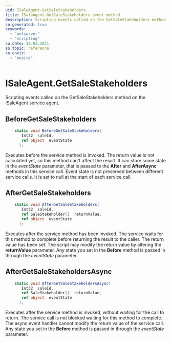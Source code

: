 ```yaml
---
uid: ISaleAgent-GetSaleStakeholders
title: ISaleAgent.GetSaleStakeholders event method
description: Scripting events called on the GetSaleStakeholders method on the ISaleAgent service agent.
so.generated: true
keywords:
  - "netserver"
  - "scripting"
so.date: 19.03.2021
so.topic: reference
so.envir:
  - "onsite"
---
```

# ISaleAgent.GetSaleStakeholders

Scripting events called on the <see cref='M:SuperOffice.CRM.Services.ISaleAgent.GetSaleStakeholders'>GetSaleStakeholders</see> method on the <see cref='ISaleAgent'>ISaleAgent</see>  service agent.

## BeforeGetSaleStakeholders
```cs
    static void BeforeGetSaleStakeholders(
       Int32  saleId,
       ref object  eventState
      );
```
Executes before the service method is invoked.
The return value is not calculated yet, so this method can't affect the result.
It can store some state in the *eventState* parameter, that is passed to the **After** and **AfterAsync** methods in this service call.
Event state is not preserved between different service calls. It is set to null at the start of each service call.
## AfterGetSaleStakeholders
```cs
    static void AfterGetSaleStakeholders(
       Int32  saleId,
       ref SaleStakeholder[]  returnValue,
       ref object  eventState
      );
```
Executes after the service method has been invoked. The service waits for this method to complete before returning the result to the caller.
The return value has been set. The script may modify the return value by altering the **returnValue** parameter.
Any state you set in the **Before** method is passed in through the *eventState* parameter.
## AfterGetSaleStakeholdersAsync
```cs
    static void AfterGetSaleStakeholdersAsync(
       Int32  saleId,
       ref SaleStakeholder[]  returnValue,
       ref object  eventState
      );
```
Executes after the service method is invoked, without waiting for the call to return.
The service call is not blocked waiting for this method to complete.
The async event handler cannot modify the return value of the service call.
Any state you set in the **Before** method is passed in through the *eventState* parameter.


